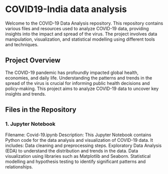 # COVID19-India data analysis
Welcome to the COVID-19 Data Analysis repository. This repository contains various files and resources used to analyze COVID-19 data, providing insights into the impact and spread of the virus. The project involves data manipulation, visualization, and statistical modelling using different tools and techniques.

<h2>Project Overview</h2>

The COVID-19 pandemic has profoundly impacted global health, economies, and daily life. Understanding the patterns and trends in the spread of the virus is crucial for informing public health decisions and policy-making. This project aims to analyze COVID-19 data to uncover key insights and trends.

<h2>Files in the Repository</h2>
<h3>1. Jupyter Notebook</h3>
Filename: Covid-19.ipynb
Description: This Jupyter Notebook contains Python code for the data analysis and visualization of COVID-19 data. It includes:
Data cleaning and preprocessing steps.
Exploratory Data Analysis (EDA) to understand the distribution and trends in the data.
Data visualization using libraries such as Matplotlib and Seaborn.
Statistical modelling and hypothesis testing to identify significant patterns and relationships.
